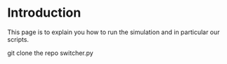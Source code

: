 # Introduction

This page is to explain you how to run the simulation and in particular our scripts.

git clone the repo
switcher.py